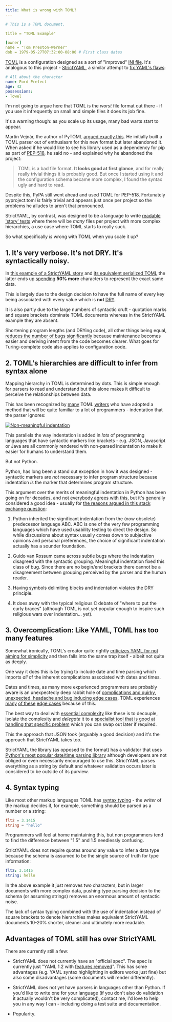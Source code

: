 ```yaml
---
title: What is wrong with TOML?
---
```


```yaml
# This is a TOML document.

title = "TOML Example"

[owner]
name = "Tom Preston-Werner"
dob = 1979-05-27T07:32:00-08:00 # First class dates
```

[TOML](https://github.com/toml-lang/toml) is a configuration designed as a sort
of "improved" [INI file](../ini). It's analogous to this project -
[StrictYAML](https://github.com/crdoconnor/strictyaml), a similar attempt
to [fix YAML's flaws](../../features-removed):

```yaml
# All about the character
name: Ford Prefect
age: 42
possessions:
- Towel
```

I'm not going to argue here that TOML is the *worst* file format out there -
if you use it infrequently on small and simple files it does its job fine.

It's a warning though: as you scale up its usage, many bad warts start to appear.

Martin Vejnár, the author of PyTOML
[argued exactly this](https://github.com/avakar/pytoml/issues/15#issuecomment-217739462).
He initially built a TOML parser out of enthusiasm for this new format but later abandoned
it. When asked if he would like to see his library used as a dependency for pip as
part of [PEP-518](https://www.python.org/dev/peps/pep-0518/), he said no - and
explained why he abandoned the project:

>TOML is a bad file format. **It looks good at first glance**, and for really really
>trivial things it is probably good. But once I started using it and the
>configuration schema became more complex, I found the syntax ugly and hard to read.

Despite this, PyPA still went ahead and used TOML for PEP-518. Fortunately
pyproject.toml *is* fairly trivial and appears just once per project
so the problems he alludes to aren't that pronounced.

StrictYAML, by contrast, was designed to be a language to write
[readable 'story' tests](../../../hitchstory) where there will be *many* files
per project with more complex hierarchies, a use case where TOML starts
to really suck.

So what specifically *is* wrong with TOML when you scale it up?


## 1. It's very verbose. It's not DRY. It's syntactically noisy.

In [this example of a StrictYAML story](https://github.com/crdoconnor/strictyaml/blob/master/hitch/story/map.story)
and [its equivalent serialized TOML](https://github.com/crdoconnor/strictyaml/blob/master/hitch/story/map.toml)
the latter ends up [spending](https://www.goodreads.com/quotes/775257-my-point-today-is-that-if-we-wish-to-count) 
**50% more** characters to represent the exact same data.

This is largely due to the design decision to have the full name of every key being
associated with every value which is **not** [DRY](../../../code-quality/least-code).

It is also partly due to the large numbers of syntactic cruft - quotation marks
and square brackets dominate TOML documents whereas in the StrictYAML example they are
absent.

Shortening program lengths (and DRYing code), all other things being equal,
[reduces the number of bugs significantly](https://blog.codinghorror.com/diseconomies-of-scale-and-lines-of-code/)
because maintenance becomes easier and deriving intent from the code becomes clearer.
What goes for Turing-complete code also applies to configuration code.


## 2. TOML's hierarchies are difficult to infer from syntax alone

Mapping hierarchy in TOML is determined by dots. This is simple enough for
parsers to read and understand but this alone makes it difficult to perceive
the relationships between data.

This has been recognized by [many](https://github.com/leereilly/csi/blob/567e5b55f766847c9dcc7de482c0fd241fa7377a/lib/data/master.toml) TOML [writers](https://github.com/CzarSimon/simonlindgren.info/blob/a391a6345b16f2d8093f6d4c5f422399b4b901eb/simon-cv/config.toml) who have adopted a method that
will be quite familiar to a lot of programmers - indentation that the parser ignores:

[![Non-meaningful indentation](../toml-indentation-1.png)](https://github.com/gazreese/gazreese.com/blob/c4c3fa7d576a4c316f11f0f7a652ca11ab23586d/Hugo/config.toml)

This parallels the way indentation is added in *lots* of programming languages that have syntactic markers
like brackets - e.g.  JSON, Javascript or Java are all commonly rendered with non-parsed indentation to make it
easier for humans to understand them.

But not Python.

Python, has long been a stand out exception in how it was designed -
syntactic markers are *not* necessary to infer program structure because indentation *is* the marker
that determines program structure.

This argument over the merits of meaningful indentation in Python has been going on for decades, and [not everybody agrees with this](https://www.quora.com/Do-you-think-that-indentation-in-Python-is-annoying), but it's generally
considered a good idea - usually for [the reasons argued in this stack exchange question](https://softwareengineering.stackexchange.com/questions/313034/why-should-a-language-prefer-indentation-over-explicit-markers-for-blocks):

1. Python inherited the significant indentation from the (now obsolete) predecessor language ABC. ABC is one of the very few programming languages which have used usability testing to direct the design. So while discussions about syntax usually comes down to subjective opinions and personal preferences, the choice of significant indentation actually has a sounder foundation.

2. Guido van Rossum came across subtle bugs where the indentation disagreed with the syntactic grouping. Meaningful indentation fixed this class of bug. Since there are no begin/end brackets there cannot be a disagreement between grouping perceived by the parser and the human reader.

3. Having symbols delimiting blocks and indentation violates the DRY principle.

4. It does away with the typical religious C debate of "where to put the curly braces" (although TOML is not yet popular enough to inspire such religious wars over indentation... yet).


## 3. Overcomplication: Like YAML, TOML has too many features

Somewhat ironically, TOML's creator quite rightly
[criticizes YAML for not aiming for simplicity](https://github.com/toml-lang/toml#comparison-with-other-formats)
and then falls into the same trap itself - albeit not quite as deeply.

One way it does this is by trying to include date and time parsing which imports
*all* of the inherent complications associated with dates and times.

Dates and times, as many more experienced programmers are probably aware is an unexpectedly deep rabbit hole
of [complications and quirky, unexpected, headache and bug inducing edge cases](https://infiniteundo.com/post/25326999628/falsehoods-programmers-believe-about-time). TOML experiences [many](https://github.com/uiri/toml/issues/55) [of these](https://github.com/uiri/toml/issues/196) [edge cases](https://github.com/uiri/toml/issues/202) because of this.

The best way to deal with [essential complexity](https://simplicable.com/new/accidental-complexity-vs-essential-complexity) like these is to decouple, isolate the complexity and *delegate* it to a
[specialist tool that is good at handling that specific problem](https://en.wikipedia.org/wiki/Unix_philosophy)
which you can swap out later if required.

This the approach that JSON took (arguably a good decision) and it's the approach that StrictYAML takes too.

StrictYAML the library (as opposed to the format) has a validator that uses
[Python's most popular date/time parsing library](https://dateutil.readthedocs.io/en/stable/) although
developers are not obliged or even necessarily encouraged to use this. StrictYAML parses everything as a
string by default and whatever validation occurs later is considered to be outside of its purview.


## 4. Syntax typing

Like most other markup languages TOML has [syntax typing](../../why/syntax-typing-bad) -
the *writer* of the markup decides if, for example, something should be parsed as a number
or a string:

```toml
flt2 = 3.1415
string = "hello"
```

Programmers will feel at home maintaining this, but non programmers tend to find the
difference between "1.5" and 1.5 needlessly confusing.

StrictYAML does not require quotes around any value to infer a data type because the
schema is assumed to be the single source of truth for type information:

```yaml
flt2: 3.1415
string: hello
```

In the above example it just removes two characters, but in larger documents with more
complex data, pushing type parsing decision to the schema (or assuming strings)
removes an enormous amount of syntactic noise.

The lack of syntax typing combined with the use of indentation instead of square brackets
to denote hierarchies makes equivalent StrictYAML documents 10-20% shorter, cleaner
and ultimately more readable.


## Advantages of TOML still has over StrictYAML

There are currently still a few:

* StrictYAML does not currently have an "official spec". The spec is currently just "YAML 1.2 with [features removed](../../features-removed)". This has some advantages (e.g. YAML syntax highlighting in editors works just fine) but also some disadvantages (some documents will render differently).

* StrictYAML does not yet have parsers in languages other than Python. If you'd like to write one for your language (if you don't also do validation it actually wouldn't be very complicated), contact me, I'd love to help you in any way I can - including doing a test suite and documentation.

* Popularity.
